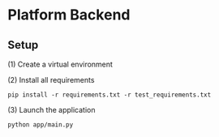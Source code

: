 # Platform Backend

## Setup

(1) Create a virtual environment

(2) Install all requirements

```
pip install -r requirements.txt -r test_requirements.txt
```

(3) Launch the application

```
python app/main.py
```

